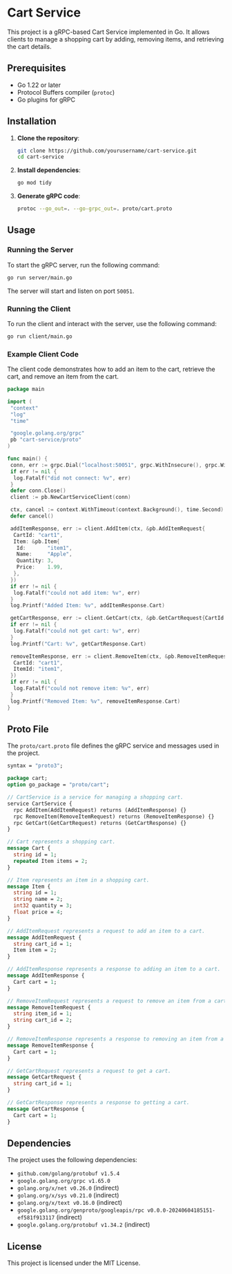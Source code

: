 # Cart Service

This project is a gRPC-based Cart Service implemented in Go. It allows clients to manage a shopping cart by adding, removing items, and retrieving the cart details.

## Prerequisites

- Go 1.22 or later
- Protocol Buffers compiler (`protoc`)
- Go plugins for gRPC

## Installation

1. **Clone the repository**:
   ```sh
   git clone https://github.com/yourusername/cart-service.git
   cd cart-service
   ```

2. **Install dependencies**:
   ```sh
   go mod tidy
   ```

3. **Generate gRPC code**:
   ```sh
   protoc --go_out=. --go-grpc_out=. proto/cart.proto
   ```

## Usage

### Running the Server

To start the gRPC server, run the following command:
```sh
go run server/main.go
```
The server will start and listen on port `50051`.

### Running the Client

To run the client and interact with the server, use the following command:
```sh
go run client/main.go
```

### Example Client Code

The client code demonstrates how to add an item to the cart, retrieve the cart, and remove an item from the cart.

```go
package main

import (
 "context"
 "log"
 "time"

 "google.golang.org/grpc"
 pb "cart-service/proto"
)

func main() {
 conn, err := grpc.Dial("localhost:50051", grpc.WithInsecure(), grpc.WithBlock())
 if err != nil {
  log.Fatalf("did not connect: %v", err)
 }
 defer conn.Close()
 client := pb.NewCartServiceClient(conn)

 ctx, cancel := context.WithTimeout(context.Background(), time.Second)
 defer cancel()

 addItemResponse, err := client.AddItem(ctx, &pb.AddItemRequest{
  CartId: "cart1",
  Item: &pb.Item{
   Id:       "item1",
   Name:     "Apple",
   Quantity: 3,
   Price:    1.99,
  },
 })
 if err != nil {
  log.Fatalf("could not add item: %v", err)
 }
 log.Printf("Added Item: %v", addItemResponse.Cart)

 getCartResponse, err := client.GetCart(ctx, &pb.GetCartRequest{CartId: "cart1"})
 if err != nil {
  log.Fatalf("could not get cart: %v", err)
 }
 log.Printf("Cart: %v", getCartResponse.Cart)

 removeItemResponse, err := client.RemoveItem(ctx, &pb.RemoveItemRequest{
  CartId: "cart1",
  ItemId: "item1",
 })
 if err != nil {
  log.Fatalf("could not remove item: %v", err)
 }
 log.Printf("Removed Item: %v", removeItemResponse.Cart)
}
```

## Proto File

The `proto/cart.proto` file defines the gRPC service and messages used in the project.

```proto
syntax = "proto3";

package cart;
option go_package = "proto/cart";

// CartService is a service for managing a shopping cart.
service CartService {
  rpc AddItem(AddItemRequest) returns (AddItemResponse) {}
  rpc RemoveItem(RemoveItemRequest) returns (RemoveItemResponse) {}
  rpc GetCart(GetCartRequest) returns (GetCartResponse) {}
}

// Cart represents a shopping cart.
message Cart {
  string id = 1;
  repeated Item items = 2;
}

// Item represents an item in a shopping cart.
message Item {
  string id = 1;
  string name = 2;
  int32 quantity = 3;
  float price = 4;
}

// AddItemRequest represents a request to add an item to a cart.
message AddItemRequest {
  string cart_id = 1;
  Item item = 2;
}

// AddItemResponse represents a response to adding an item to a cart.
message AddItemResponse {
  Cart cart = 1;
}

// RemoveItemRequest represents a request to remove an item from a cart.
message RemoveItemRequest {
  string item_id = 1;
  string cart_id = 2;
}

// RemoveItemResponse represents a response to removing an item from a cart.
message RemoveItemResponse {
  Cart cart = 1;
}

// GetCartRequest represents a request to get a cart.
message GetCartRequest {
  string cart_id = 1;
}

// GetCartResponse represents a response to getting a cart.
message GetCartResponse {
  Cart cart = 1;
}
```

## Dependencies

The project uses the following dependencies:

- `github.com/golang/protobuf v1.5.4`
- `google.golang.org/grpc v1.65.0`
- `golang.org/x/net v0.26.0` (indirect)
- `golang.org/x/sys v0.21.0` (indirect)
- `golang.org/x/text v0.16.0` (indirect)
- `google.golang.org/genproto/googleapis/rpc v0.0.0-20240604185151-ef581f913117` (indirect)
- `google.golang.org/protobuf v1.34.2` (indirect)

## License

This project is licensed under the MIT License.
```
